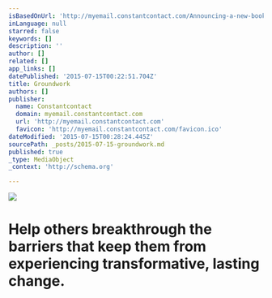 ```yaml
---
isBasedOnUrl: 'http://myemail.constantcontact.com/Announcing-a-new-book---Groundwork-by-Scott-Larson---Daniel-Tocchini.html?soid=1112374130830&aid=UWcBlnYzWIo'
inLanguage: null
starred: false
keywords: []
description: ''
author: []
related: []
app_links: []
datePublished: '2015-07-15T00:22:51.704Z'
title: Groundwork
authors: []
publisher:
  name: Constantcontact
  domain: myemail.constantcontact.com
  url: 'http://myemail.constantcontact.com'
  favicon: 'http://myemail.constantcontact.com/favicon.ico'
dateModified: '2015-07-15T00:28:24.445Z'
sourcePath: _posts/2015-07-15-groundwork.md
published: true
_type: MediaObject
_context: 'http://schema.org'

---
```

![](https://the-grid-user-content.s3-us-west-2.amazonaws.com/31a5cec8-d67f-4b07-8c3f-35182a221290.jpg)

# Help others breakthrough the barriers that keep them from experiencing transformative, lasting change.